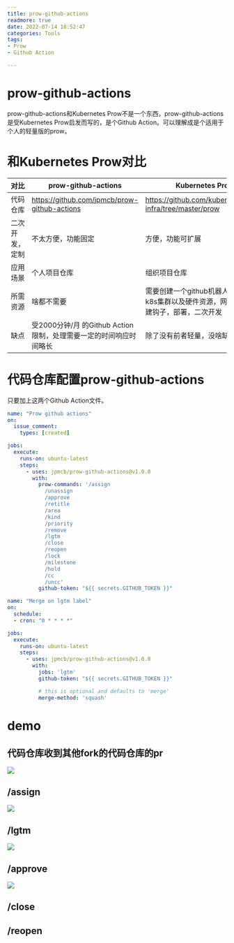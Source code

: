 ```yaml
---
title: prow-github-actions
readmore: true
date: 2022-07-14 18:52:47
categories: Tools
tags:
- Prow
- Github Action

---
```



# prow-github-actions

prow-github-actions和Kubernetes Prow不是一个东西，prow-github-actions是受Kubernetes Prow启发而写的，是个Github Action。可以理解成是个适用于个人的轻量版的prow。

# 和Kubernetes Prow对比

| 对比 | prow-github-actions | Kubernetes Prow |
| --- | --- | --- |
| 代码仓库 | https://github.com/jpmcb/prow-github-actions | https://github.com/kubernetes/test-infra/tree/master/prow |
| 二次开发，定制 | 不太方便，功能固定 | 方便，功能可扩展 |
| 应用场景 | 个人项目仓库 | 组织项目仓库 |
| 所需资源 | 啥都不需要 | 需要创建一个github机器人账号，需要k8s集群以及硬件资源，网络资源，创建钩子，部署，二次开发 |
| 缺点 | 受2000分钟/月 的Github Action限制，处理需要一定的时间响应时间略长 | 除了没有前者轻量，没啥缺点 |


# 代码仓库配置prow-github-actions

只要加上这两个Github Action文件。

```yaml
name: "Prow github actions"
on:
  issue_comment:
    types: [created]

jobs:
  execute:
    runs-on: ubuntu-latest
    steps:
      - uses: jpmcb/prow-github-actions@v1.0.0
        with:
          prow-commands: '/assign 
            /unassign 
            /approve 
            /retitle 
            /area 
            /kind 
            /priority 
            /remove 
            /lgtm 
            /close 
            /reopen 
            /lock 
            /milestone 
            /hold 
            /cc 
            /uncc'
          github-token: "${{ secrets.GITHUB_TOKEN }}"
```

```yaml
name: "Merge on lgtm label"
on:
  schedule:
  - cron: "0 * * * *"

jobs:
  execute:
    runs-on: ubuntu-latest
    steps:
      - uses: jpmcb/prow-github-actions@v1.0.0
        with:
          jobs: 'lgtm'
          github-token: "${{ secrets.GITHUB_TOKEN }}"

          # this is optional and defaults to 'merge'
          merge-method: 'squash'
```



# demo
## 代码仓库收到其他fork的代码仓库的pr
![](/images/prow-github-actions/image1.png)

## /assign
![](/images/prow-github-actions/2022-07-14-17-13-56.png)


## /lgtm
![](/images/prow-github-actions/2022-07-14-17-12-42.png)

## /approve
![](/images/prow-github-actions/2022-07-14-17-16-14.png)

## /close

## /reopen

